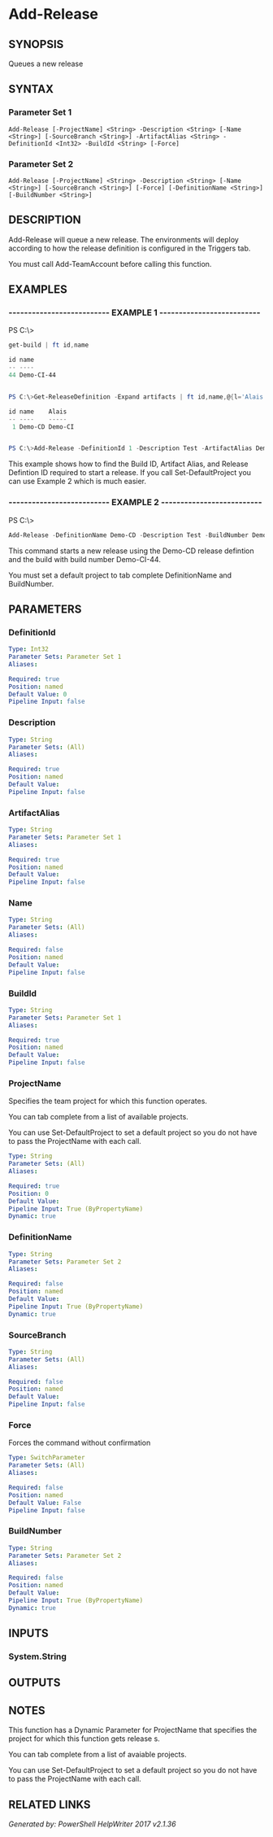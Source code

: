 ﻿# Add-Release

## SYNOPSIS
Queues a new release

## SYNTAX

### Parameter Set 1
```
Add-Release [-ProjectName] <String> -Description <String> [-Name <String>] [-SourceBranch <String>] -ArtifactAlias <String> -DefinitionId <Int32> -BuildId <String> [-Force]
```

### Parameter Set 2
```
Add-Release [-ProjectName] <String> -Description <String> [-Name <String>] [-SourceBranch <String>] [-Force] [-DefinitionName <String>] [-BuildNumber <String>]
```

## DESCRIPTION
Add-Release will queue a new release. The environments will deploy according to how the 
release definition is configured in the Triggers tab.

You must call Add-TeamAccount before calling this function.

## EXAMPLES

### -------------------------- EXAMPLE 1 --------------------------
PS C:\\\>
```powershell
get-build | ft id,name

id name
-- ----
44 Demo-CI-44


PS C:\>Get-ReleaseDefinition -Expand artifacts | ft id,name,@{l='Alais';e={$_.artifacts[0].alias}}

id name    Alais
-- ----    -----
 1 Demo-CD Demo-CI


PS C:\>Add-Release -DefinitionId 1 -Description Test -ArtifactAlias Demo-CI -BuildId 44
```

This example shows how to find the Build ID, Artifact Alias, and Release Defintion ID required to start a release.  If you call Set-DefaultProject you can use Example 2 which is much easier.

### -------------------------- EXAMPLE 2 --------------------------
PS C:\\\>
```powershell
Add-Release -DefinitionName Demo-CD -Description Test -BuildNumber Demo-CI-44
```

This command starts a new release using the Demo-CD release defintion and the build with build number Demo-CI-44.

You must set a default project to tab complete DefinitionName and BuildNumber.

## PARAMETERS

### DefinitionId


```yaml
Type: Int32
Parameter Sets: Parameter Set 1
Aliases: 

Required: true
Position: named
Default Value: 0
Pipeline Input: false
```

### Description


```yaml
Type: String
Parameter Sets: (All)
Aliases: 

Required: true
Position: named
Default Value: 
Pipeline Input: false
```

### ArtifactAlias


```yaml
Type: String
Parameter Sets: Parameter Set 1
Aliases: 

Required: true
Position: named
Default Value: 
Pipeline Input: false
```

### Name


```yaml
Type: String
Parameter Sets: (All)
Aliases: 

Required: false
Position: named
Default Value: 
Pipeline Input: false
```

### BuildId


```yaml
Type: String
Parameter Sets: Parameter Set 1
Aliases: 

Required: true
Position: named
Default Value: 
Pipeline Input: false
```

### ProjectName
Specifies the team project for which this function operates.

You can tab complete from a list of available projects.

You can use Set-DefaultProject to set a default project so
you do not have to pass the ProjectName with each call.

```yaml
Type: String
Parameter Sets: (All)
Aliases: 

Required: true
Position: 0
Default Value: 
Pipeline Input: True (ByPropertyName)
Dynamic: true
```

### DefinitionName


```yaml
Type: String
Parameter Sets: Parameter Set 2
Aliases: 

Required: false
Position: named
Default Value: 
Pipeline Input: True (ByPropertyName)
Dynamic: true
```

### SourceBranch


```yaml
Type: String
Parameter Sets: (All)
Aliases: 

Required: false
Position: named
Default Value: 
Pipeline Input: false
```

### Force
Forces the command without confirmation

```yaml
Type: SwitchParameter
Parameter Sets: (All)
Aliases: 

Required: false
Position: named
Default Value: False
Pipeline Input: false
```

### BuildNumber


```yaml
Type: String
Parameter Sets: Parameter Set 2
Aliases: 

Required: false
Position: named
Default Value: 
Pipeline Input: True (ByPropertyName)
Dynamic: true
```

## INPUTS

### System.String


## OUTPUTS

## NOTES

This function has a Dynamic Parameter for ProjectName that specifies the
project for which this function gets release s.

You can tab complete from a list of avaiable projects.

You can use Set-DefaultProject to set a default project so you do not have
to pass the ProjectName with each call.

## RELATED LINKS


*Generated by: PowerShell HelpWriter 2017 v2.1.36*
